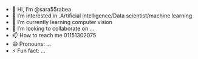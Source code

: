 - 👋 Hi, I’m @sara55rabea
- 👀 I’m interested in .Artificial intelligence/Data scientist/machine learning
- 🌱 I’m currently learning computer vision
- 💞️ I’m looking to collaborate on ...
- 📫 How to reach me 01151302075
- 😄 Pronouns: ...
- ⚡ Fun fact: ...

<!--- 
sara55rabea/sara55rabea is a ✨ special ✨ repository because its `README.md` (this file) appears on your GitHub profile.
You can click the Preview link to take a look at your changes.
--->

